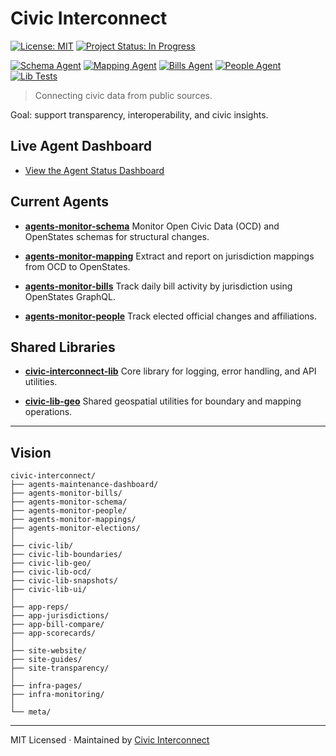  # Civic Interconnect

[![License: MIT](https://img.shields.io/badge/license-MIT-green.svg)](https://opensource.org/licenses/MIT)
[![Project Status: In Progress](https://img.shields.io/badge/status-in--progress-yellow)](https://github.com/civic-interconnect)

[![Schema Agent](https://github.com/civic-interconnect/agents-monitor-schema/actions/workflows/agent-runner.yml/badge.svg)](https://github.com/civic-interconnect/agents-monitor-schema/actions/workflows/agent-runner.yml)
[![Mapping Agent](https://github.com/civic-interconnect/agents-monitor-mapping/actions/workflows/agent-runner.yml/badge.svg)](https://github.com/civic-interconnect/agents-monitor-mapping/actions/workflows/agent-runner.yml)
[![Bills Agent](https://github.com/civic-interconnect/agents-monitor-bills/actions/workflows/agent-runner.yml/badge.svg)](https://github.com/civic-interconnect/agents-monitor-bills/actions/workflows/agent-runner.yml)
[![People Agent](https://github.com/civic-interconnect/agents-monitor-people/actions/workflows/agent-runner.yml/badge.svg)](https://github.com/civic-interconnect/agents-monitor-people/actions/workflows/agent-runner.yml)
[![Lib Tests](https://github.com/civic-interconnect/civic-lib-core/actions/workflows/lib.yml/badge.svg)](https://github.com/civic-interconnect/civic-lib-core/actions/workflows/lib.yml)

> Connecting civic data from public sources.

Goal: support transparency, interoperability, and civic insights.

## Live Agent Dashboard

- [View the Agent Status Dashboard](https://civic-interconnect.github.io/agents-maintenance-dashboard/)

## Current Agents

- **[agents-monitor-schema](https://github.com/civic-interconnect/agents-monitor-schema)**
  Monitor Open Civic Data (OCD) and OpenStates schemas for structural changes.

- **[agents-monitor-mapping](https://github.com/civic-interconnect/agents-monitor-mapping)**
  Extract and report on jurisdiction mappings from OCD to OpenStates.

- **[agents-monitor-bills](https://github.com/civic-interconnect/agents-monitor-bills)**
  Track daily bill activity by jurisdiction using OpenStates GraphQL.

- **[agents-monitor-people](https://github.com/civic-interconnect/agents-monitor-people)**
  Track elected official changes and affiliations.

## Shared Libraries

- **[civic-interconnect-lib](https://github.com/civic-interconnect/civic-interconnect-lib)**
  Core library for logging, error handling, and API utilities.

- **[civic-lib-geo](https://github.com/civic-interconnect/civic-lib-geo)**
  Shared geospatial utilities for boundary and mapping operations.
---

## Vision

```text
civic-interconnect/
├── agents-maintenance-dashboard/
├── agents-monitor-bills/
├── agents-monitor-schema/
├── agents-monitor-people/
├── agents-monitor-mappings/
├── agents-monitor-elections/
│
├── civic-lib/
├── civic-lib-boundaries/
├── civic-lib-geo/
├── civic-lib-ocd/
├── civic-lib-snapshots/
├── civic-lib-ui/
│
├── app-reps/
├── app-jurisdictions/
├── app-bill-compare/
├── app-scorecards/
│
├── site-website/
├── site-guides/
├── site-transparency/
│
├── infra-pages/
├── infra-monitoring/
│
└── meta/
```

---

MIT Licensed · Maintained by [Civic Interconnect](https://github.com/civic-interconnect)

